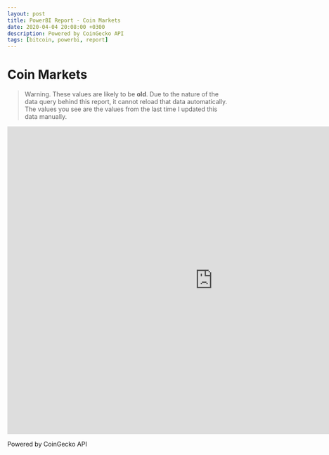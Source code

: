 ```yaml
---
layout: post
title: PowerBI Report - Coin Markets
date: 2020-04-04 20:08:00 +0300
description: Powered by CoinGecko API
tags: [bitcoin, powerbi, report]
---
```


# Coin Markets

> Warning. These values are likely to be **old**. Due to the nature of the data query behind this report, it cannot reload that data automatically. The values you see are the values from the last time I updated this data manually.

<div>
<iframe width="933" height="700" src="https://app.powerbi.com/view?r=eyJrIjoiMWFkZDFmM2EtZjU1ZC00ODhmLWJhMzItNDRjNGJmODMwM2I5IiwidCI6IjhlNjQxMWI3LTZmYjktNDhmNS05NTQ4LTAwYjJlMTc3N2RkZiIsImMiOjl9" frameborder="0" allowFullScreen="true"></iframe>
</div>

Powered by CoinGecko API
